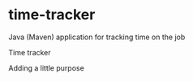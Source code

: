 # time-tracker
Java (Maven) application for tracking time on the job

Time tracker

Adding a little purpose
